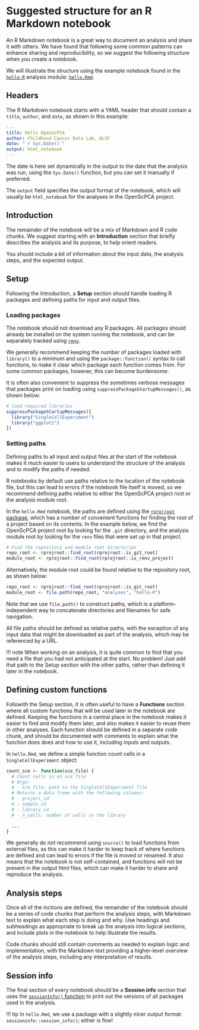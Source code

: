 # Suggested structure for an R Markdown notebook

An R Markdown notebook is a great way to document an analysis and share it with others.
We have found that following some common patterns can enhance sharing and reproducibility, so we suggest the following structure when you create a notebook.

We will illustrate the structure using the example notebook found in the [`hello-R`](https://github.com/AlexsLemonade/OpenScPCA-analysis/tree/main/analyses/hello-R) analysis module: [`hello.Rmd`](https://github.com/AlexsLemonade/OpenScPCA-analysis/tree/main/analyses/hello-R/hello.Rmd).

## Headers

The R Markdown notebook starts with a YAML header that should contain a `title`, `author`, and `date`, as shown in this example:

```yaml
---
title: Hello OpenScPCA
author: Childhood Cancer Data Lab, ALSF
date: "`r Sys.Date()`"
output: html_notebook
---
```

The date is here set dynamically in the output to the date that the analysis was run, using the `Sys.Date()` function, but you can set it manually if preferred.

The `output` field specifies the output format of the notebook, which will usually be `html_notebook` for the analyses in the OpenScPCA project.

## Introduction

The remainder of the notebook will be a mix of Markdown and R code chunks.
We suggest starting with an **Introduction** section that briefly describes the analysis and its purpose, to help orient readers.

You should include a bit of information about the input data, the analysis steps, and the expected output.

## Setup

Following the Introduction, a **Setup** section should handle loading R packages and defining paths for input and output files.

### Loading packages

The notebook should not download any R packages.
All packages should already be installed on the system running the notebook, and can be separately tracked using [`renv`](../determining-requirements/determining-software-requirements.md#using-renv).

We generally recommend keeping the number of packages loaded with `library()` to a minimum and using the `package::function()` syntax to call functions, to make it clear which package each function comes from.
For some common packages, however, this can become burdensome.

It is often also convenient to suppress the sometimes verbose messages that packages print on loading using `suppressPackageStartupMessages()`, as shown below:

```r
# load required libraries
suppressPackageStartupMessages({
  library("SingleCellExperiment")
  library("ggplot2")
})
```


### Setting paths

Defining paths to all input and output files at the start of the notebook makes it much easier to users to understand the structure of the analysis and to modify the paths if needed.

R notebooks by default use paths relative to the location of the notebook file, but this can lead to errors if the notebook file itself is moved, so we recommend defining paths relative to either the OpenScPCA project root or the analysis module root.

In the `hello.Rmd` notebook, the paths are defined using the [`rprojroot` package](https://rprojroot.r-lib.org), which has a number of convenient functions for finding the root of a project based on its contents.
In the example below, we find the OpenScPCA project root by looking for the `.git` directory, and the analysis module root by looking for the `renv` files that were set up in that project.

```r
# Find the repository and module root directories
repo_root <- rprojroot::find_root(rprojroot::is_git_root)
module_root <- rprojroot::find_root(rprojroot::is_renv_project)
```

Alternatively, the module root could be found relative to the repository root, as shown below:

```r
repo_root <- rprojroot::find_root(rprojroot::is_git_root)
module_root <- file.path(repo_root, "analyses", "hello-R")
```

Note that we use `file.path()` to construct paths, which is a platform-independent way to concatenate directories and filenames for safe navigation.

All file paths should be defined as relative paths, with the exception of any input data that might be downloaded as part of the analysis, which may be referenced by a URL.

!!! note
    When working on an analysis, it is quite common to find that you need a file that you had not anticipated at the start.
    No problem!
    Just add that path to the Setup section with the other paths, rather than defining it later in the notebook.

## Defining custom functions

Followith the Setup section, it is often useful to have a **Functions** section where all custom functions that will be used later in the notebook are defined.
Keeping the functions in a central place in the notebook makes it easier to find and modify them later, and also makes it easier to reuse them in other analyses.
Each function should be defined in a separate code chunk, and should be documented with comments to explain what the function does does and how to use it, including inputs and outputs.

In `hello.Rmd`, we define a simple function count cells in a `SingleCellExperiment` object:

```r
count_sce <- function(sce_file) {
  # Count cells in an sce file
  # Args:
  # - sce_file: path to the SingleCellExperiment file
  # Returns a data frame with the following columns:
  # - project_id
  # - sample_id
  # - library_id
  # - n_cells: number of cells in the library

  ...
}
```

We generally do _not_ recommend using `source()` to load functions from external files, as this can make it harder to keep track of where functions are defined and can lead to errors if the file is moved or renamed.
It also means that the notebook is not self-contained, and functions will not be present in the output html files, which can make it harder to share and reproduce the analysis.

## Analysis steps

Once all of the inctions are defined, the remainder of the notebook should be a series of code chunks that perform the analysis steps, with Markdown text to explain what each step is doing and why.
Use headings and subheadings as appropriate to break up the analysis into logical sections, and include plots in the notebook to help illustrate the results.

Code chunks should still contain comments as needed to explain logic and implementation, with the Markdown text providing a higher-level overview of the analysis steps, including any interpretation of results.

## Session info

The final section of every notebook should be a **Session info** section that uses the [`sessionInfo()` function](../determining-requirements/determining-software-requirements.md#using-sessioninfo) to print out the versions of all packages used in the analysis.

!!! tip
    In `hello.Rmd`, we use a package with a slightly nicer output format: `sessioninfo::session_info()`; either is fine!

